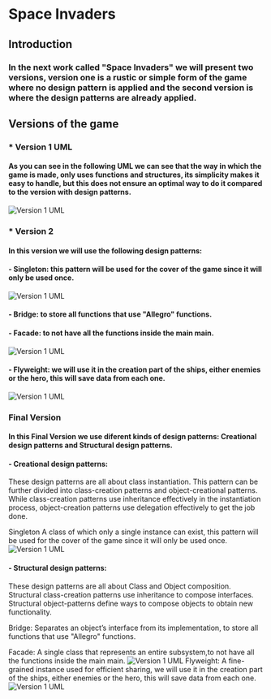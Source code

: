 # Space Invaders
## Introduction
### In the next work called "Space Invaders" we will present two versions, version one is a rustic or simple form of the game where no design pattern is applied and the second version is where the design patterns are already applied.
## Versions of the game
### * Version 1 UML
#### As you can see in the following UML we can see that the way in which the game is made, only uses functions and structures, its simplicity makes it easy to handle, but this does not ensure an optimal way to do it compared to the version with design patterns.
![Version 1 UML](https://github.com/kenny181920/space_invaders/blob/master/Space_Invaders_V1/Diagrama%20de%20Clases%20V1.png)
### * Version 2
#### In this version we will use the following design patterns:
#### - Singleton: this pattern will be used for the cover of the game since it will only be used once.
![Version 1 UML](https://github.com/kenny181920/space_invaders/blob/master/Space_Invaders_V2/UML/singleton.png)
#### - Bridge: to store all functions that use "Allegro" functions.
#### - Facade: to not have all the functions inside the main main.
![Version 1 UML](https://github.com/kenny181920/space_invaders/blob/master/Space_Invaders_V2/UML/facade.png)
#### - Flyweight: we will use it in the creation part of the ships, either enemies or the hero, this will save data from each one.
![Version 1 UML](https://github.com/kenny181920/space_invaders/blob/master/Space_Invaders_V2/UML/Flyweight.png)
### Final Version
#### In this Final Version we use diferent kinds of design patterns: Creational design patterns and Structural design patterns.
#### - Creational design patterns:
These design patterns are all about class instantiation. This pattern can be further divided into class-creation patterns and object-creational patterns. While class-creation patterns use inheritance effectively in the instantiation process, object-creation patterns use delegation effectively to get the job done.

Singleton
A class of which only a single instance can exist, this pattern will be used for the cover of the game since it will only be used once.
![Version 1 UML](https://github.com/kenny181920/space_invaders/blob/master/Space_Invaders_V2/UML/singleton.png)
#### - Structural design patterns:  
These design patterns are all about Class and Object composition. Structural class-creation patterns use inheritance to compose interfaces. Structural object-patterns define ways to compose objects to obtain new functionality.

Bridge:
Separates an object’s interface from its implementation,  to store all functions that use "Allegro" functions.

Facade:
A single class that represents an entire subsystem,to not have all the functions inside the main main.
![Version 1 UML](https://github.com/kenny181920/space_invaders/blob/master/Space_Invaders_V2/UML/facade.png)
Flyweight:
A fine-grained instance used for efficient sharing,  we will use it in the creation part of the ships, either enemies or the hero, this will save data from each one.
![Version 1 UML](https://github.com/kenny181920/space_invaders/blob/master/Space_Invaders_V2/UML/Flyweight.png)
